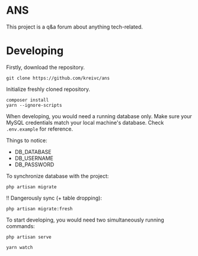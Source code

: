 ANS
===
This project is a q&a forum about anything tech-related.

Developing
===
Firstly, download the repository.

    git clone https://github.com/kreivc/ans

Initialize freshly cloned repository.

    composer install
    yarn --ignore-scripts

When developing, you would need a running database only. Make sure your MySQL credentials match your local machine's database. Check `.env.example` for reference.

Things to notice:
- DB_DATABASE
- DB_USERNAME
- DB_PASSWORD

To synchronize database with the project:

    php artisan migrate

!! Dangerously sync (+ table dropping):

    php artisan migrate:fresh

To start developing, you would need two simultaneously running commands:

    php artisan serve

    yarn watch
